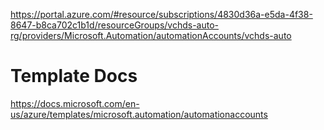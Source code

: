 https://portal.azure.com/#resource/subscriptions/4830d36a-e5da-4f38-8647-b8ca702c1b1d/resourceGroups/vchds-auto-rg/providers/Microsoft.Automation/automationAccounts/vchds-auto


# Template Docs

https://docs.microsoft.com/en-us/azure/templates/microsoft.automation/automationaccounts